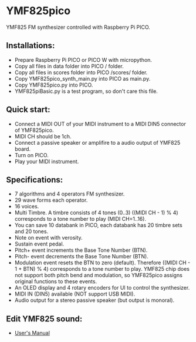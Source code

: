 # YMF825pico
YMF825 FM synthesizer controlled with Raspberry Pi PICO.

## Installations:
- Prepare Raspberry Pi PICO or PICO W with micropython.
- Copy all files in data folder into PICO / folder.
- Copy all files in scores folder into PICO /scores/ folder.
- Copy YMF825pico_synth_main.py into PICO as main.py.
- Copy YMF825pico.py into PICO.
- YMF825piBasic.py is a test program, so don't care this file.

## Quick start:
- Connect a MIDI OUT of your MIDI instrument to a MIDI DIN5 connector of YMF825pico.
- MIDI CH should be 1ch.
- Connect a passive speaker or amplifire to a audio output of YMF825 board.
- Turn on PICO.
- Play your MIDI instrument.

## Specifications:
- 7 algorithms and 4 operators FM synthesizer.
- 29 wave forms each operator.
- 16 voices.
- Multi Timbre.
    A timbre consists of 4 tones (0..3)
    ((MIDI CH - 1) % 4) corresponds to a tone number to play (MIDI CH=1..16).
- You can save 10 databank in PICO, each databank has 20 timbre sets and 20 tones.
- Note on event with verosity.
- Sustain event pedal.
- Pitch+ event increments the Base Tone Number (BTN).
- Pitch- event decrements the Base Tone Number (BTN).
- Modulation event resets the BTN to zero (default).
    Therefore ((MIDI CH - 1 + BTN) % 4) corresponds to a tone number to play.
    YMF825 chip does not support both pitch bend and modulation,
    so YMF825pico assigns original functions to these events.
- An OLED display and 4 rotary encoders for UI to control the synthesizer. 
- MIDI IN (DIN5) available (NOT support USB MIDI).
- Audio output for a stereo passive speaker (but output is monoral).
    
## Edit YMF825 sound:
- [User's Manual](https://github.com/ohira-s/YMF825pico/blob/master/doc/YMF825picoUsersManual.md)
